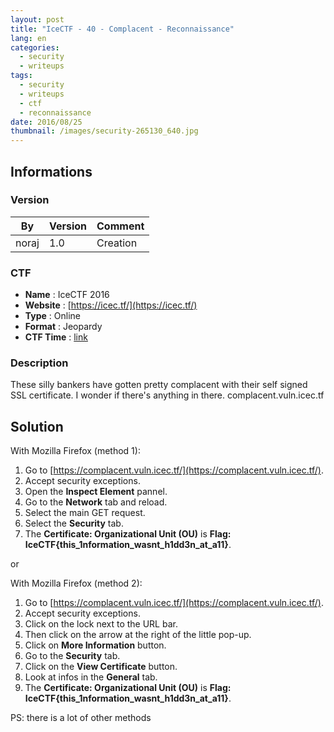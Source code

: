 ```yaml
---
layout: post
title: "IceCTF - 40 - Complacent - Reconnaissance"
lang: en
categories:
  - security
  - writeups
tags:
  - security
  - writeups
  - ctf
  - reconnaissance
date: 2016/08/25
thumbnail: /images/security-265130_640.jpg
---
```

## Informations

### Version

| By    | Version | Comment
| ---   | ---     | ---
| noraj | 1.0     | Creation

### CTF

- **Name** : IceCTF 2016
- **Website** : [https://icec.tf/](https://icec.tf/)
- **Type** : Online
- **Format** : Jeopardy
- **CTF Time** : [link](https://ctftime.org/event/319)

### Description

These silly bankers have gotten pretty complacent with their self signed SSL certificate. I wonder if there's anything in there. complacent.vuln.icec.tf

## Solution

With Mozilla Firefox (method 1):
1. Go to [https://complacent.vuln.icec.tf/](https://complacent.vuln.icec.tf/).
2. Accept security exceptions.
3. Open the **Inspect Element** pannel.
4. Go to the **Network** tab and reload.
5. Select the main GET request.
6. Select the **Security** tab.
7. The **Certificate: Organizational Unit (OU)** is **Flag: IceCTF{this_1nformation_wasnt_h1dd3n_at_a11}**.

or

With Mozilla Firefox (method 2):
1. Go to [https://complacent.vuln.icec.tf/](https://complacent.vuln.icec.tf/).
2. Accept security exceptions.
3. Click on the lock next to the URL bar.
4. Then click on the arrow at the right of the little pop-up.
5. Click on **More Information** button.
6. Go to the **Security** tab.
7. Click on the **View Certificate** button.
8. Look at infos in the **General** tab.
9. The **Certificate: Organizational Unit (OU)** is **Flag: IceCTF{this_1nformation_wasnt_h1dd3n_at_a11}**.

PS: there is a lot of other methods
